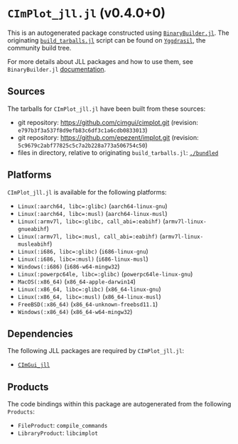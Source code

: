 # `CImPlot_jll.jl` (v0.4.0+0)

This is an autogenerated package constructed using [`BinaryBuilder.jl`](https://github.com/JuliaPackaging/BinaryBuilder.jl). The originating [`build_tarballs.jl`](https://github.com/JuliaPackaging/Yggdrasil/blob/f7eace55f992138e045cc71f4a271347252d876e/C/CImPlot/build_tarballs.jl) script can be found on [`Yggdrasil`](https://github.com/JuliaPackaging/Yggdrasil/), the community build tree.

For more details about JLL packages and how to use them, see `BinaryBuilder.jl` [documentation](https://juliapackaging.github.io/BinaryBuilder.jl/dev/jll/).

## Sources

The tarballs for `CImPlot_jll.jl` have been built from these sources:

* git repository: https://github.com/cimgui/cimplot.git (revision: `e797b3f3a537f8d9efb83c6df3c1a6cdb0833013`)
* git repository: https://github.com/epezent/implot.git (revision: `5c9679c2abf77825c5c7a2b228a773a506754c50`)
* files in directory, relative to originating `build_tarballs.jl`: [`./bundled`](https://github.com/JuliaPackaging/Yggdrasil/tree/f7eace55f992138e045cc71f4a271347252d876e/C/CImPlot/bundled)

## Platforms

`CImPlot_jll.jl` is available for the following platforms:

* `Linux(:aarch64, libc=:glibc)` (`aarch64-linux-gnu`)
* `Linux(:aarch64, libc=:musl)` (`aarch64-linux-musl`)
* `Linux(:armv7l, libc=:glibc, call_abi=:eabihf)` (`armv7l-linux-gnueabihf`)
* `Linux(:armv7l, libc=:musl, call_abi=:eabihf)` (`armv7l-linux-musleabihf`)
* `Linux(:i686, libc=:glibc)` (`i686-linux-gnu`)
* `Linux(:i686, libc=:musl)` (`i686-linux-musl`)
* `Windows(:i686)` (`i686-w64-mingw32`)
* `Linux(:powerpc64le, libc=:glibc)` (`powerpc64le-linux-gnu`)
* `MacOS(:x86_64)` (`x86_64-apple-darwin14`)
* `Linux(:x86_64, libc=:glibc)` (`x86_64-linux-gnu`)
* `Linux(:x86_64, libc=:musl)` (`x86_64-linux-musl`)
* `FreeBSD(:x86_64)` (`x86_64-unknown-freebsd11.1`)
* `Windows(:x86_64)` (`x86_64-w64-mingw32`)

## Dependencies

The following JLL packages are required by `CImPlot_jll.jl`:

* [`CImGui_jll`](https://github.com/JuliaBinaryWrappers/CImGui_jll.jl)

## Products

The code bindings within this package are autogenerated from the following `Products`:

* `FileProduct`: `compile_commands`
* `LibraryProduct`: `libcimplot`
